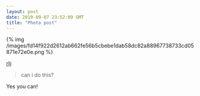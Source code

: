 ```yaml
---
layout: post
date: 2010-09-07 23:52:09 GMT
title: "Photo post"
---
```

{% img /images/fd14f922d2612ab662fe56b5cbebe1dab58dc82a88967738733cd05871e72e0e.png %}

<p><a href="http://ilovecutethings.com/post/1076186471/can-i-do-this" class="tumblr_blog">rlj</a>:</p>

<blockquote><p>can i do this?</p></blockquote>

<p>Yes you can!</p>